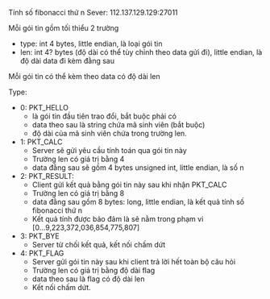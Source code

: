 Tính số fibonacci thứ n
Sever: 112.137.129.129:27011

Mỗi gói tin gồm tối thiểu 2 trường
- type: int 4 bytes, little endian, là loại gói tin
- len: int 4? bytes (độ dài có thể tùy chỉnh theo data gửi đi), little endian, là độ dài data đi kèm đằng sau

Mỗi gói tin có thể kèm theo data có độ dài len

Type:
- 0: PKT_HELLO
	- là gói tin đầu tiên trao đổi, bắt buộc phải có
	- data theo sau là string chứa mã sinh viên (bắt buộc)
	- độ dài của mã sinh viên chứa trong trường len.
- 1: PKT_CALC
	- Server sẽ gửi yêu cầu tính toán qua gói tin này
	- Trường len có giá trị bằng 4
	- data đằng sau sẽ gồm 4 bytes unsigned int, little endian, là số n
- 2: PKT_RESULT:
	- Client gửi kết quả bằng gói tin này sau khi nhận PKT_CALC
	- Trường len có giá trị bằng 8
	- data đằng sau gồm 8 bytes: long, little endian, là kết quả tính số fibonacci thứ n
	- Kết quả tính được bảo đảm là sẽ nằm trong phạm vi [0...9,223,372,036,854,775,807]
- 3: PKT_BYE
	- Server từ chối kết quả, kết nối chấm dứt
- 4: PKT_FLAG
	- Server gửi gói tin này sau khi client trả lời hết toàn bộ câu hỏi
	- Trường len có giá trị bằng độ dài flag
	- data theo sau là flag có độ dài len
	- Kết nối chấm dứt.

